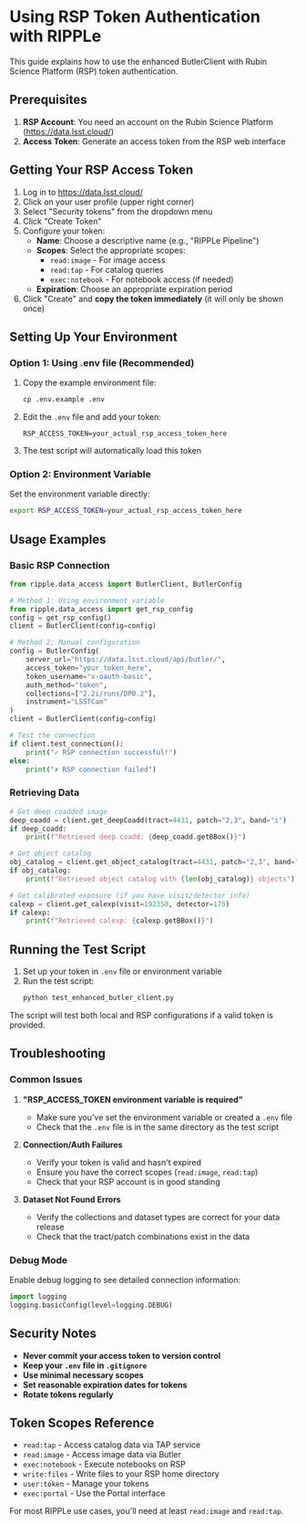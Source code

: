 # Using RSP Token Authentication with RIPPLe

This guide explains how to use the enhanced ButlerClient with Rubin Science Platform (RSP) token authentication.

## Prerequisites

1. **RSP Account**: You need an account on the Rubin Science Platform (https://data.lsst.cloud/)
2. **Access Token**: Generate an access token from the RSP web interface

## Getting Your RSP Access Token

1. Log in to https://data.lsst.cloud/
2. Click on your user profile (upper right corner)
3. Select "Security tokens" from the dropdown menu
4. Click "Create Token"
5. Configure your token:
   - **Name**: Choose a descriptive name (e.g., "RIPPLe Pipeline")
   - **Scopes**: Select the appropriate scopes:
     - `read:image` - For image access
     - `read:tap` - For catalog queries
     - `exec:notebook` - For notebook access (if needed)
   - **Expiration**: Choose an appropriate expiration period
6. Click "Create" and **copy the token immediately** (it will only be shown once)

## Setting Up Your Environment

### Option 1: Using .env file (Recommended)

1. Copy the example environment file:
   ```bash
   cp .env.example .env
   ```

2. Edit the `.env` file and add your token:
   ```
   RSP_ACCESS_TOKEN=your_actual_rsp_access_token_here
   ```

3. The test script will automatically load this token

### Option 2: Environment Variable

Set the environment variable directly:
```bash
export RSP_ACCESS_TOKEN=your_actual_rsp_access_token_here
```

## Usage Examples

### Basic RSP Connection

```python
from ripple.data_access import ButlerClient, ButlerConfig

# Method 1: Using environment variable
from ripple.data_access import get_rsp_config
config = get_rsp_config()
client = ButlerClient(config=config)

# Method 2: Manual configuration
config = ButlerConfig(
    server_url="https://data.lsst.cloud/api/butler/",
    access_token="your_token_here",
    token_username="x-oauth-basic",
    auth_method="token",
    collections=["2.2i/runs/DP0.2"],
    instrument="LSSTCam"
)
client = ButlerClient(config=config)

# Test the connection
if client.test_connection():
    print("✓ RSP connection successful!")
else:
    print("✗ RSP connection failed")
```

### Retrieving Data

```python
# Get deep coadded image
deep_coadd = client.get_deepCoadd(tract=4431, patch="2,3", band="i")
if deep_coadd:
    print(f"Retrieved deep coadd: {deep_coadd.getBBox()}")

# Get object catalog
obj_catalog = client.get_object_catalog(tract=4431, patch="2,3", band="i")
if obj_catalog:
    print(f"Retrieved object catalog with {len(obj_catalog)} objects")

# Get calibrated exposure (if you have visit/detector info)
calexp = client.get_calexp(visit=192350, detector=175)
if calexp:
    print(f"Retrieved calexp: {calexp.getBBox()}")
```

## Running the Test Script

1. Set up your token in `.env` file or environment variable
2. Run the test script:
   ```bash
   python test_enhanced_butler_client.py
   ```

The script will test both local and RSP configurations if a valid token is provided.

## Troubleshooting

### Common Issues

1. **"RSP_ACCESS_TOKEN environment variable is required"**
   - Make sure you've set the environment variable or created a `.env` file
   - Check that the `.env` file is in the same directory as the test script

2. **Connection/Auth Failures**
   - Verify your token is valid and hasn't expired
   - Ensure you have the correct scopes (`read:image`, `read:tap`)
   - Check that your RSP account is in good standing

3. **Dataset Not Found Errors**
   - Verify the collections and dataset types are correct for your data release
   - Check that the tract/patch combinations exist in the data

### Debug Mode

Enable debug logging to see detailed connection information:
```python
import logging
logging.basicConfig(level=logging.DEBUG)
```

## Security Notes

- **Never commit your access token to version control**
- **Keep your `.env` file in `.gitignore`**
- **Use minimal necessary scopes**
- **Set reasonable expiration dates for tokens**
- **Rotate tokens regularly**

## Token Scopes Reference

- `read:tap` - Access catalog data via TAP service
- `read:image` - Access image data via Butler
- `exec:notebook` - Execute notebooks on RSP
- `write:files` - Write files to your RSP home directory
- `user:token` - Manage your tokens
- `exec:portal` - Use the Portal interface

For most RIPPLe use cases, you'll need at least `read:image` and `read:tap`.
